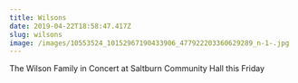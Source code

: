 ```yaml
---
title: Wilsons
date: 2019-04-22T18:58:47.417Z
slug: wilsons
image: /images/10553524_10152967190433906_477922203360629289_n-1-.jpg
---
```

The Wilson Family in Concert at Saltburn Community Hall this Friday

